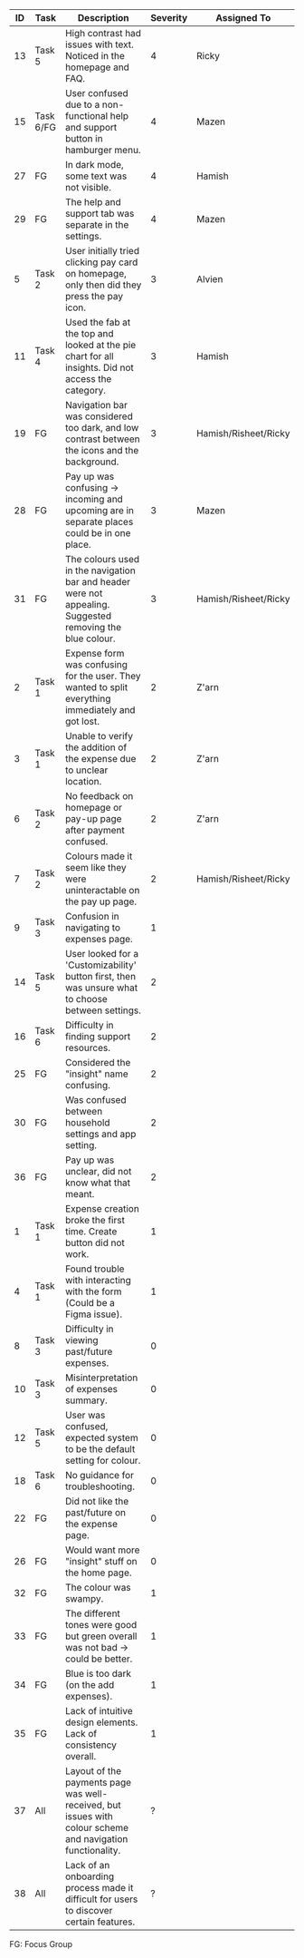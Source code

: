 | ID  | Task  | Description                                                                                             | Severity | Assigned To     |
|-----|-------|---------------------------------------------------------------------------------------------------------|----------|-----------------|
| 13  | Task 5| High contrast had issues with text. Noticed in the homepage and FAQ.                                     | 4        |      Ricky           |
| 15  | Task 6/FG| User confused due to a non-functional help and support button in hamburger menu.                         | 4        |         Mazen        |
| 27  | FG    | In dark mode, some text was not visible.                                                                 | 4        |      Hamish           |
| 29  | FG    | The help and support tab was separate in the settings.                                                   | 4        |     Mazen            |
| 5   | Task 2| User initially tried clicking pay card on homepage, only then did they press the pay icon.               | 3        |     Alvien            |
| 11  | Task 4| Used the fab at the top and looked at the pie chart for all insights. Did not access the category.       | 3        |     Hamish            |
| 19  | FG    | Navigation bar was considered too dark, and low contrast between the icons and the background.           | 3        |        Hamish/Risheet/Ricky         |
| 28  | FG    | Pay up was confusing -> incoming and upcoming are in separate places could be in one place.              | 3        |      Mazen           |
| 31  | FG    | The colours used in the navigation bar and header were not appealing. Suggested removing the blue colour.| 3        |       Hamish/Risheet/Ricky          |
| 2   | Task 1| Expense form was confusing for the user. They wanted to split everything immediately and got lost.       | 2        |   Z'arn              |
| 3   | Task 1| Unable to verify the addition of the expense due to unclear location.                                    | 2        |        Z'arn          |
| 6   | Task 2| No feedback on homepage or pay-up page after payment confused.                                           | 2        |         Z'arn         |
| 7   | Task 2| Colours made it seem like they were uninteractable on the pay up page.                                   | 2        |     Hamish/Risheet/Ricky            |
| 9   | Task 3| Confusion in navigating to expenses page.                                                                | 1        |                 |
| 14  | Task 5| User looked for a 'Customizability' button first, then was unsure what to choose between settings.       | 2        |                 |
| 16  | Task 6| Difficulty in finding support resources.                                                                 | 2        |                 |
| 25  | FG    | Considered the "insight" name confusing.                                                                 | 2        |                 |
| 30  | FG    | Was confused between household settings and app setting.                                                 | 2        |                 |
| 36  | FG    | Pay up was unclear, did not know what that meant.                                                        | 2        |                 |
| 1   | Task 1| Expense creation broke the first time. Create button did not work.                                       | 1        |                 |
| 4   | Task 1| Found trouble with interacting with the form (Could be a Figma issue).                                   | 1        |                 |
| 8   | Task 3| Difficulty in viewing past/future expenses.                                                              | 0        |                 |
| 10  | Task 3| Misinterpretation of expenses summary.                                                                   | 0        |                 |
| 12  | Task 5| User was confused, expected system to be the default setting for colour.                                 | 0        |                 |
| 18  | Task 6| No guidance for troubleshooting.                                                                         | 0        |                 |
| 22  | FG    | Did not like the past/future on the expense page.                                                        | 0        |                 |
| 26  | FG    | Would want more "insight" stuff on the home page.                                                        | 0        |                 |
| 32  | FG    | The colour was swampy.                                                                                   | 1        |                 |
| 33  | FG    | The different tones were good but green overall was not bad -> could be better.                          | 1        |                 |
| 34  | FG    | Blue is too dark (on the add expenses).                                                                  | 1        |                 |
| 35  | FG    | Lack of intuitive design elements. Lack of consistency overall.                                          | 1        |                 |
| 37  | All   | Layout of the payments page was well-received, but issues with colour scheme and navigation functionality.| ?        |                 |
| 38  | All   | Lack of an onboarding process made it difficult for users to discover certain features.                  | ?        |                 |

FG: Focus Group
